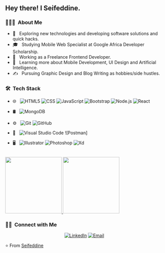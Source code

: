 <h2> Hey there! I Seifeddine.</h2>

<h3> 👨🏻‍💻 &nbsp;About Me </h3>

- 🤔 &nbsp; Exploring new technologies and developing software solutions and quick hacks.
- 🎓 &nbsp; Studying Mobile Web Specialist at Google Africa Developer Scholarship.
- 💼 &nbsp; Working as a Freelance Frontend Developer.
- 🌱 &nbsp; Learning more about Mobile Development, UI Design and Artificial Intelligence.
- ✍️ &nbsp; Pursuing Graphic Design and Blog Writing as hobbies/side hustles.

<h3> 🛠 &nbsp;Tech Stack</h3>

- 🌐 &nbsp;
  ![HTML5](https://img.shields.io/badge/-HTML5-333333?style=flat&logo=HTML5)
  ![CSS](https://img.shields.io/badge/-CSS-333333?style=flat&logo=CSS3&logoColor=1572B6)
  ![JavaScript](https://img.shields.io/badge/-JavaScript-333333?style=flat&logo=javascript)
  ![Bootstrap](https://img.shields.io/badge/-Bootstrap-333333?style=flat&logo=bootstrap&logoColor=563D7C)
  ![Node.js](https://img.shields.io/badge/-Node.js-333333?style=flat&logo=node.js)
  ![React](https://img.shields.io/badge/-React-333333?style=flat&logo=react)
- 🛢 &nbsp;
  ![MongoDB](https://img.shields.io/badge/-MongoDB-333333?style=flat&logo=mongodb)
- ⚙️ &nbsp;
  ![Git](https://img.shields.io/badge/-Git-333333?style=flat&logo=git)
  ![GitHub](https://img.shields.io/badge/-GitHub-333333?style=flat&logo=github)
- 🔧 &nbsp;
  ![Visual Studio Code](https://img.shields.io/badge/-Visual%20Studio%20Code-333333?style=flat&logo=visual-studio-code&logoColor=007ACC)
  ![Postman]
  
- 🖥 &nbsp;
  ![Illustrator](https://img.shields.io/badge/-Illustrator-333333?style=flat&logo=adobe-illustrator)
  ![Photoshop](https://img.shields.io/badge/-Photoshop-333333?style=flat&logo=adobe-photoshop)
  ![Xd](https://img.shields.io/badge/-InDesign-333333?style=flat&logo=adobe-xd)

<br/>

<a href="https://github.com/Seifediine">
  <img height="180em" src="https://github-readme-stats.vercel.app/api?username=Seifeddinetheme=buefy&show_icons=true" />
  <img height="180em" src="https://github-readme-stats.vercel.app/api/top-langs/?username=Seifeddinetheme=buefy&layout=compact" />
</a>

<br/>

<h3> 🤝🏻 &nbsp;Connect with Me </h3>

<p align="center">
<a href="https://www.linkedin.com/in/AVS1508/"><img alt="LinkedIn" src="https://img.shields.io/badge/LinkedIn-Seifeddine-Elkorichi-blue?style=flat-square&logo=linkedin"></a>
<a href="mailto:seifeddine.elkorichi@gmail.com"><img alt="Email" src="https://img.shields.io/badge/Email-seifeddine.elkorichi@gmail.com-blue?style=flat-square&logo=gmail"></a>
</p>

⭐️ From [Seifeddine](https://github.com/seifediine)
